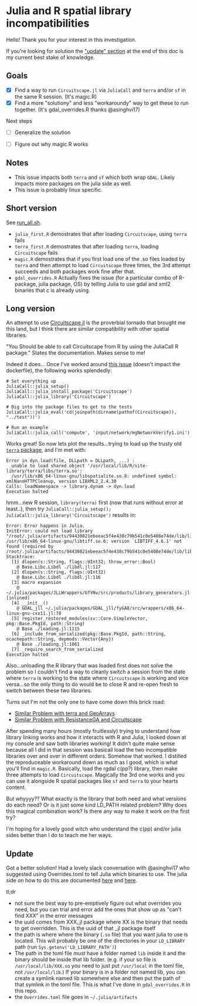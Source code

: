 # Julia and R spatial library incompatibilities

Hello! Thank you for your interest in this investigation. 

If you're looking for solution the ["update" section](#update) at the end of this doc is my current best stake of knowledge.

## Goals


- [x] Find a way to run `Circuitscape.jl` via `JuliaCall` and `terra` and/or `sf` in the same R session. (It's magic.R)
- [x] Find a more "solutiony" and less "workaroundy" way to get these to run together. (It's gdal_overrides.R thanks @asinghvi17)

Next steps

- [ ] Generalize the solution 
- [ ] Figure out why magic.R works



## Notes

- This issue impacts both `terra` and `sf` which both wrap `GDAL`. Likely impacts more packages on the julia side as well.
- This issue is probably linux specific.

## Short version

See [run_all.sh](.run_all.sh).

- `julia_first.R` demostrates that after loading `Circuitscape`, using `terra` fails
- `terra_first.R` demostrates that after loading `terra`, loading `Circuitscape` fails
- `magic.R` demostrates that if you first load one of the .so files loaded by `terra` and then attempt to load `Circuitscape` three times, the 3rd attempt succeeds and both packages work fine after that.
- `gdal_overrides.R` Actually fixes the issue (for a particular combo of R-package, julia package, OS) by telling Julia to use gdal and xml2 binaries that c is already using. 


## Long version

An attempt to use [Circuitscape.jl](https://github.com/Circuitscape/Circuitscape.jl) is the proverbial tornado that brought me this land, but I think there are similar compatibility with other spatial libraries.

"You Should be able to call Circuitscape from R by using the JuliaCall R package." States the documentation. Makes sense to me!

Indeed it does... Once I've worked around [this issue](https://github.com/JuliaInterop/JuliaCall/issues/238) (doesn't impact the dockerfile), the following works splendedly:
```{r}
# Set everything up
JuliaCall::julia_setup()
JuliaCall::julia_install_package('Circuitscape')
JuliaCall::julia_library('Circuitscape')

# Dig into the package files to get to the tests
JuliaCall::julia_eval('cd(joinpath(dirname(pathof(Circuitscape)), "../test"))')

# Run an example
JuliaCall::julia_call('compute', 'input/network/mgNetworkVerify1.ini')
```

Works great! So now lets plot the results...trying to load up the trusty old [`terra` package](https://rspatial.github.io/terra/reference/terra-package.html), and I'm met with:

```
Error in dyn.load(file, DLLpath = DLLpath, ...) : 
  unable to load shared object '/usr/local/lib/R/site-library/terra/libs/terra.so':
  /usr/lib/x86_64-linux-gnu/libspatialite.so.8: undefined symbol: xmlNanoHTTPCleanup, version LIBXML2_2.4.30
Calls: loadNamespace -> library.dynam -> dyn.load
Execution halted
```

hmm...new R session, `library(terra)` first (now that runs without error at least..), then try `JuliaCall::julia_setup(); JuliaCall::julia_library('Circuitscape')` results in:

```
Error: Error happens in Julia.
InitError: could not load library "/root/.julia/artifacts/94430821ebeeac5f4e438c79b541c0e5408e74de/lib/libgdal.so"
/usr/lib/x86_64-linux-gnu/libtiff.so.6: version `LIBTIFF_4.6.1' not found (required by /root/.julia/artifacts/94430821ebeeac5f4e438c79b541c0e5408e74de/lib/libgdal.so)
Stacktrace:
  [1] dlopen(s::String, flags::UInt32; throw_error::Bool)
    @ Base.Libc.Libdl ./libdl.jl:117
  [2] dlopen(s::String, flags::UInt32)
    @ Base.Libc.Libdl ./libdl.jl:116
  [3] macro expansion
    @ ~/.julia/packages/JLLWrappers/GfYNv/src/products/library_generators.jl:63 [inlined]
  [4] __init__()
    @ GDAL_jll ~/.julia/packages/GDAL_jll/fyGA8/src/wrappers/x86_64-linux-gnu-cxx11.jl:78
  [5] register_restored_modules(sv::Core.SimpleVector, pkg::Base.PkgId, path::String)
    @ Base ./loading.jl:1115
  [6] _include_from_serialized(pkg::Base.PkgId, path::String, ocachepath::String, depmods::Vector{Any})
    @ Base ./loading.jl:1061
  [7] _require_search_from_serialized
Execution halted
```

Also...unloading the R library that was loaded first does not solve the problem so I couldn't find a way to cleanly switch a session from the state where `terra` is working to the state where `Circuitscape` is working and vice versa...so the only thing to do would be to close R and re-open fresh to switch between these two libraries.

Turns out I'm not the only one to have come down this brick road:
- [Similar Problem with terra and GeoArrays](https://stackoverflow.com/questions/78865514/)
- [Similar Problem with ResistanceGA and Circuitscape](https://discourse.julialang.org/t/julia-can-not-find-libtiff-r-4-4-0-julia-1-9-3-when-running-resistancega-in-r/124291)

After spending many hours (mostly fruitlessly) trying to understand how library linking works and how it interacts with R and Julia, I looked down at my console and saw both libraries working! It didn't quite make sense because all I did in that session was basicall load the two incompatible libraries over and over in different orders. Somehow that worked. I distilled the reproduceable workaround down as much as I good, which is what you'll find in `magic.R`. Basically, load the rgdal c(pp?) library, then make three attempts to load `Circuitscape`. Magically the 3rd one works and you can use it alongside R spatial packages like `sf` and `terra` to your hearts content.

But whyyyy?? What exactly is the library that both need and what versions do each need? Or is it just some kind LD_PATH related problem? Why does this magical combination work? Is there any way to make it work on the first try?

I'm hoping for a lovely good witch who understand the c(pp) and/or julia sides better than I do to teach me her ways.

## Update

Got a better solution! Had a lovely slack conversation with @asinghvi17 who suggested using Overrides.toml to tell Julia which binaries to use. The julia side on how to do this are documented [here](https://docs.binarybuilder.org/stable/jll/#Non-dev'ed-JLL-packages) and [here](https://pkgdocs.julialang.org/v1/artifacts/). 

tl;dr
- not sure the best way to pre-emptively figure out what overrides you need, but you can trial and error add the ones that show up as "can't find XXX" in the error messages
- the uuid comes from XXX_jl package where XX is the binary that needs to get overridden. This is the uuid of that _jl package itself
- the path is where where the binary (`.so` file) that you want julia to use is located. This will probably be one of the directories in your `LD_LIBRARY` path (run `Sys.getenv('LD_LIBRARY_PATH')`)
- The path in the toml file *must* have a folder named `lib` inside it and the binary should be inside that lib folder. (e.g. if your so file is `/usr/local/lib/XXX.so` you need to just put `/usr/local` in the toml file, not `/usr/local/lib`.) If your binary is in a folder not named lib, you can create a symlink named lib somewhere else and then put the path of that symlink in the toml file. This is what I've done in `gdal_overrides.R` in this repo.
- the `Overrides.toml` file goes in `~/.julia/artifacts`
